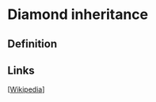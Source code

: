 # Diamond inheritance

## Definition


## Links


[[Wikipedia](http://en.wikipedia.org/wiki/Multiple_inheritance#The_diamond_problem)]


